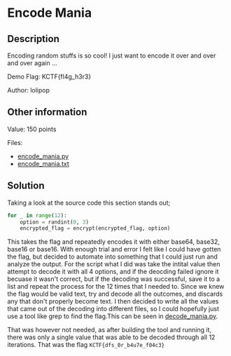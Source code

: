 # Encode Mania

## Description

Encoding random stuffs is so cool! I just want to encode it over and over and over again ...

Demo Flag: KCTF{fl4g_h3r3}

Author: lolipop

## Other information

Value: 150 points

Files:

- [encode_mania.py](./encode_mania.py)
- [encode_mania.txt](./encode_mania.txt)

## Solution

Taking a look at the source code this section stands out;

```python
for _ in range(12):
    option = randint(0, 3)
    encrypted_flag = encrypt(encrypted_flag, option)
```

This takes the flag and repeatedly encodes it with either base64, base32, base16 or base16. With enough trial and error I felt like I could have gotten the flag, but decided to automate into something that I could just run and analyze the output. For the script what I did was take the intital value then attempt to decode it with all 4 options, and if the deocding failed ignore it becuase it wasn't correct, but if the decoding was successful, save it to a list and repeat the process for the 12 times that I needed to. Since we knew the flag would be valid text, try and decode all the outcomes, and discards any that don't properly become text. I then decided to write all the values that came out of the decoding into different files, so I could hopefully just use a tool like grep to find the flag.This can be seen in [decode_mania.py](decode_mania.py).

That was however not needed, as after building the tool and running it, there was only a single value that was able to be decoded through all 12 iterations. That was the flag `KCTF{dfs_0r_b4u7e_f04c3}`